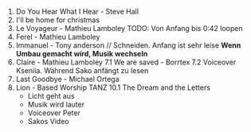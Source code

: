 1. Do You Hear What I Hear - Steve Hall
2. I'll be home for christmas
3. Le Voyageur - Mathieu Lamboley
    TODO: Von Anfang bis 0:42 loopen
4. Ferel - Mathieu Lamboley
5. Immanuel - Tony anderson // Schneiden. Anfang ist sehr leise
    **Wenn Umbau gemacht wird, Musik wechseln**
6. Claire - Mathieu Lamboley
7.1 We are saved - Borrtex
    7.2 Voiceover Kseniia. Während Sako anfängt zu lesen
8. Last Goodbye - Michael Ortega
9. Lion - Based Worship TANZ
10.1 The Dream and the Letters
    - Licht geht aus
    - Musik wird lauter
    - Voiceover Peter
    - Sakos Video